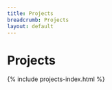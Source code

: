 ```yaml
---
title: Projects 
breadcrumb: Projects
layout: default
---
```

# Projects

{% include projects-index.html %}
